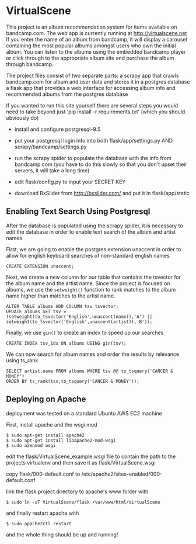 # VirtualScene

This project is an album recommendation system for items available on bandcamp.com. The web app is currently running at http://virtualscene.net  If you enter the name of an album from bandcamp, it will display a carousel containing the most popular albums amongst users who own the initial album. You can listen to the albums using the embedded bandcamp player or click through to the appropriate album site and purchase the album through bandcamp. 

The project files consist of two separate parts: 
    a scrapy app that crawls bandcamp.com for album and user data and stores it in a postgres database 
    a flask app that provides a web interface for accessing album info and recommended albums from the postgres database
    

If you wanted to run this site yourself there are several steps you would need to take beyond just 'pip install -r requirements.txt' (which you should obviously do)

  - install and configure postgresql-9.5
  
  - put your postgresql login info into both flask/app/settings.py AND scrapy/bandcamp/settings.py
  
  - run the scrapy spider to populate the database with the info from bandcamp.com (you have to do this slowly so that you don't upset their servers, it will take a long time)
  
  - edit flask/config.py to input your SECRET KEY
  
  - download BxSlider from http://bxslider.com/ and put it in flask/app/static

## Enabling Text Search Using Postgresql
After the database is populated using the scrapy spider, it is necessary to edit the database in order to enable text search of the album and artist names

First, we are going to enable the postgres extension unaccent in order to allow for english keyboard searches of non-standard english names

```postgresql
CREATE EXTENSION unaccent;
```

Next, we create a new column for our table that contains the tsvector for the album name and the artist name. Since the project is focused on albums, we use the `setweight()` function to rank matches to the album name higher than matches to the artist name.

```
ALTER TABLE albums ADD COLUMN tsv tsvector;
UPDATE albums SET tsv = (setweight(to_tsvector('English',unaccent(name)),'A') ||
setweight(to_tsvector('English',unaccent(artist)),'B'));
```

Finally, we use ``gin()`` to create an index to speed up our searches

```
CREATE INDEX tsv_idx ON albums USING gin(tsv);
```

We can now search for album names and order the results by relevance using ts_rank

```
SELECT artist,name FROM albums WHERE tsv @@ to_tsquery('CANCER & MONEY')
ORDER BY ts_rank(tsv,to_tsquery('CANCER & MONEY'));
```

## Deploying on Apache
deployment was tested on a standard Ubuntu AWS EC2 machine

First, install apache and the wsgi mod
```
$ sudo apt-get install apache2
$ sudo apt-get install libapache2-mod-wsgi
$ sudo a2enmod wsgi
```

edit the flask/VirtualScene_example.wsgi file to contain the path to the projects virtualenv and then save it as flask/VirtualScene.wsgi

copy flask/000-default.conf to /etc/apache2/sites-enabled/000-default.conf

link the flask project directory to apache's www folder with

```
$ sudo ln -sT VirtualScene/flask /var/www/html/VirtualScene
```

and finally restart apache with 

```
$ sudo apache2ctl restart
```

and the whole thing should be up and running!

